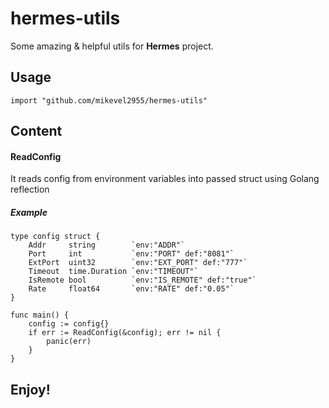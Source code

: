 # hermes-utils

Some amazing & helpful utils for **Hermes** project.

## Usage

`import "github.com/mikevel2955/hermes-utils"`

## Content

#### ReadConfig
It reads config from environment variables into passed struct using Golang reflection

##### Example
```
type config struct {
	Addr     string        `env:"ADDR"`
	Port     int           `env:"PORT" def:"8081"`
	ExtPort  uint32        `env:"EXT_PORT" def:"777"`
	Timeout  time.Duration `env:"TIMEOUT"`
	IsRemote bool          `env:"IS_REMOTE" def:"true"`
	Rate     float64       `env:"RATE" def:"0.05"`
}

func main() {
	config := config{}
	if err := ReadConfig(&config); err != nil {
		panic(err)
	}
}
```

## Enjoy!